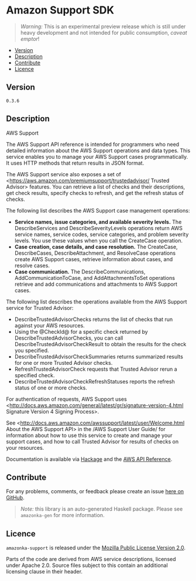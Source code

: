 # Amazon Support SDK

> _Warning:_ This is an experimental preview release which is still under heavy development and not intended for public consumption, _caveat emptor_!

* [Version](#version)
* [Description](#description)
* [Contribute](#contribute)
* [Licence](#licence)


## Version

`0.3.6`


## Description

AWS Support

The AWS Support API reference is intended for programmers who need
detailed information about the AWS Support operations and data types.
This service enables you to manage your AWS Support cases
programmatically. It uses HTTP methods that return results in JSON
format.

The AWS Support service also exposes a set of
<https://aws.amazon.com/premiumsupport/trustedadvisor/ Trusted Advisor>
features. You can retrieve a list of checks and their descriptions, get
check results, specify checks to refresh, and get the refresh status of
checks.

The following list describes the AWS Support case management operations:

-   __Service names, issue categories, and available severity levels.__
    The DescribeServices and DescribeSeverityLevels operations return
    AWS service names, service codes, service categories, and problem
    severity levels. You use these values when you call the CreateCase
    operation.
-   __Case creation, case details, and case resolution.__ The
    CreateCase, DescribeCases, DescribeAttachment, and ResolveCase
    operations create AWS Support cases, retrieve information about
    cases, and resolve cases.
-   __Case communication.__ The DescribeCommunications,
    AddCommunicationToCase, and AddAttachmentsToSet operations retrieve
    and add communications and attachments to AWS Support cases.

The following list describes the operations available from the AWS
Support service for Trusted Advisor:

-   DescribeTrustedAdvisorChecks returns the list of checks that run
    against your AWS resources.
-   Using the @CheckId@ for a specific check returned by
    DescribeTrustedAdvisorChecks, you can call
    DescribeTrustedAdvisorCheckResult to obtain the results for the
    check you specified.
-   DescribeTrustedAdvisorCheckSummaries returns summarized results for
    one or more Trusted Advisor checks.
-   RefreshTrustedAdvisorCheck requests that Trusted Advisor rerun a
    specified check.
-   DescribeTrustedAdvisorCheckRefreshStatuses reports the refresh
    status of one or more checks.

For authentication of requests, AWS Support uses
<http://docs.aws.amazon.com/general/latest/gr/signature-version-4.html Signature Version 4 Signing Process>.

See
<http://docs.aws.amazon.com/awssupport/latest/user/Welcome.html About the AWS Support API>
in the /AWS Support User Guide/ for information about how to use this
service to create and manage your support cases, and how to call Trusted
Advisor for results of checks on your resources.

Documentation is available via [Hackage](http://hackage.haskell.org/package/amazonka-support)
and the [AWS API Reference](http://docs.aws.amazon.com/awssupport/latest/APIReference/Welcome.html).


## Contribute

For any problems, comments, or feedback please create an issue [here on GitHub](https://github.com/brendanhay/amazonka/issues).

> _Note:_ this library is an auto-generated Haskell package. Please see `amazonka-gen` for more information.


## Licence

`amazonka-support` is released under the [Mozilla Public License Version 2.0](http://www.mozilla.org/MPL/).

Parts of the code are derived from AWS service descriptions, licensed under Apache 2.0.
Source files subject to this contain an additional licensing clause in their header.
